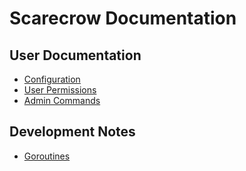 # Scarecrow Documentation

## User Documentation

* [Configuration](./Configuration.md)
* [User Permissions](./User-Permissions.md)
* [Admin Commands](./Admin-Commands.md)

## Development Notes

* [Goroutines](./Goroutines.md)

